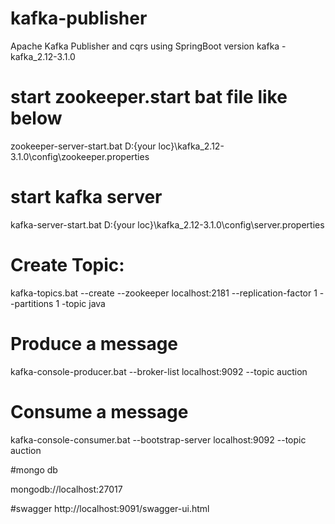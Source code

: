 # kafka-publisher
Apache Kafka Publisher and cqrs using SpringBoot
version kafka -kafka_2.12-3.1.0

# start zookeeper.start bat file like below
zookeeper-server-start.bat D:\{your loc}\kafka_2.12-3.1.0\config\zookeeper.properties

# start kafka server
kafka-server-start.bat D:\{your loc}\kafka_2.12-3.1.0\config\server.properties

# Create Topic:
kafka-topics.bat --create --zookeeper localhost:2181 --replication-factor 1 --partitions 1 -topic java

# Produce a message 
kafka-console-producer.bat --broker-list localhost:9092 --topic auction

# Consume a message
kafka-console-consumer.bat --bootstrap-server localhost:9092 --topic auction


#mongo db 

mongodb://localhost:27017

#swagger
http://localhost:9091/swagger-ui.html
